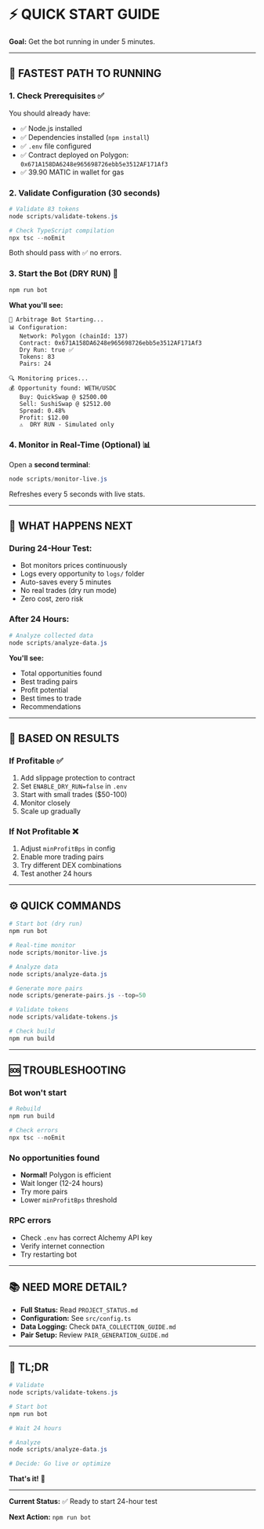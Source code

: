 # ⚡ QUICK START GUIDE

**Goal:** Get the bot running in under 5 minutes.

---

## 🚀 FASTEST PATH TO RUNNING

### 1. Check Prerequisites ✅

You should already have:
- ✅ Node.js installed
- ✅ Dependencies installed (`npm install`)
- ✅ `.env` file configured
- ✅ Contract deployed on Polygon: `0x671A158DA6248e965698726ebb5e3512AF171Af3`
- ✅ 39.90 MATIC in wallet for gas

### 2. Validate Configuration (30 seconds)

```powershell
# Validate 83 tokens
node scripts/validate-tokens.js

# Check TypeScript compilation
npx tsc --noEmit
```

Both should pass with ✅ no errors.

### 3. Start the Bot (DRY RUN) 🤖

```powershell
npm run bot
```

**What you'll see:**
```
🤖 Arbitrage Bot Starting...
📊 Configuration:
   Network: Polygon (chainId: 137)
   Contract: 0x671A158DA6248e965698726ebb5e3512AF171Af3
   Dry Run: true ✅
   Tokens: 83
   Pairs: 24

🔍 Monitoring prices...
💰 Opportunity found: WETH/USDC
   Buy: QuickSwap @ $2500.00
   Sell: SushiSwap @ $2512.00
   Spread: 0.48%
   Profit: $12.00
   ⚠️  DRY RUN - Simulated only
```

### 4. Monitor in Real-Time (Optional) 📊

Open a **second terminal**:

```powershell
node scripts/monitor-live.js
```

Refreshes every 5 seconds with live stats.

---

## 📝 WHAT HAPPENS NEXT

### During 24-Hour Test:
- Bot monitors prices continuously
- Logs every opportunity to `logs/` folder
- Auto-saves every 5 minutes
- No real trades (dry run mode)
- Zero cost, zero risk

### After 24 Hours:

```powershell
# Analyze collected data
node scripts/analyze-data.js
```

**You'll see:**
- Total opportunities found
- Best trading pairs
- Profit potential
- Best times to trade
- Recommendations

---

## 🎯 BASED ON RESULTS

### If Profitable ✅
1. Add slippage protection to contract
2. Set `ENABLE_DRY_RUN=false` in `.env`
3. Start with small trades ($50-100)
4. Monitor closely
5. Scale up gradually

### If Not Profitable ❌
1. Adjust `minProfitBps` in config
2. Enable more trading pairs
3. Try different DEX combinations
4. Test another 24 hours

---

## ⚙️ QUICK COMMANDS

```powershell
# Start bot (dry run)
npm run bot

# Real-time monitor
node scripts/monitor-live.js

# Analyze data
node scripts/analyze-data.js

# Generate more pairs
node scripts/generate-pairs.js --top=50

# Validate tokens
node scripts/validate-tokens.js

# Check build
npm run build
```

---

## 🆘 TROUBLESHOOTING

### Bot won't start
```powershell
# Rebuild
npm run build

# Check errors
npx tsc --noEmit
```

### No opportunities found
- **Normal!** Polygon is efficient
- Wait longer (12-24 hours)
- Try more pairs
- Lower `minProfitBps` threshold

### RPC errors
- Check `.env` has correct Alchemy API key
- Verify internet connection
- Try restarting bot

---

## 📚 NEED MORE DETAIL?

- **Full Status:** Read `PROJECT_STATUS.md`
- **Configuration:** See `src/config.ts`
- **Data Logging:** Check `DATA_COLLECTION_GUIDE.md`
- **Pair Setup:** Review `PAIR_GENERATION_GUIDE.md`

---

## 🎯 TL;DR

```powershell
# Validate
node scripts/validate-tokens.js

# Start bot
npm run bot

# Wait 24 hours

# Analyze
node scripts/analyze-data.js

# Decide: Go live or optimize
```

**That's it!** 🚀

---

**Current Status:** ✅ Ready to start 24-hour test

**Next Action:** `npm run bot`

